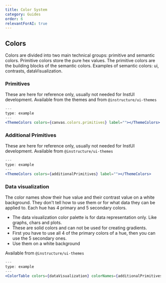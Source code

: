```yaml
---
title: Color System
category: Guides
order: 6
relevantForAI: true
---
```


## Colors

Colors are divided into two main technical groups: primitive and semantic colors. Primitive colors store the pure hex values. The primitive colors are the building blocks of the semantic colors. Examples of semantic colors: ui, contrasts, dataVisualization.

### Primitives

These are here for reference only, usually not needed for InstUI development. Available from the themes and from `@instructure/ui-themes`

```jsx
---
type: example
---
<ThemeColors colors={canvas.colors.primitives} label=""></ThemeColors>
```

### Additional Primitives

These are here for reference only, usually not needed for InstUI development. Available from `@instructure/ui-themes`

```jsx
---
type: example
---
<ThemeColors colors={additionalPrimitives} label=""></ThemeColors>
```

### Data visualization

The color names show their hue value and their contrast value on a white background. They don't tell how to use them or for what data they can be applied to. Each hue has 4 primary and 5 secondary colors.

- The data visualization color palette is for data representation only. Like graphs, chars and plots.
- These are solid colors and can not be used for creating gradients.
- First you have to use all 4 of the primary colors of a hue, then you can use the 5 secondary ones.
- Use them on a white background

Available from `@instructure/ui-themes`

```jsx
---
type: example
---
<ColorTable colors={dataVisualization} colorNames={additionalPrimitives}></ColorTable>
```
